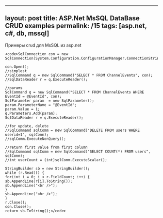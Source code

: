 ---
layout: post
title: ASP.Net MsSQL DataBase CRUD examples
permalink: /15
tags: [asp.net, c#, db, mssql]
----

Примеры crud для MsSQL из asp.net

    
    <code>SqlConnection con = new SqlConnection(System.Configuration.ConfigurationManager.ConnectionStrings["RabotaUA"].ToString());
    
    con.Open();
    //simplest
    //SqlCommand q = new SqlCommand("SELECT * FROM ChannelEvents", con);
    //SqlDataReader r = q.ExecuteReader();
    
    //params
    SqlCommand q = new SqlCommand("SELECT * FROM ChannelEvents WHERE EventId = @EventId", con);
    SqlParameter param  = new SqlParameter();
    param.ParameterName = "@EventId";
    param.Value = 1;
    q.Parameters.Add(param);        
    SqlDataReader r = q.ExecuteReader();                
    
    //for update, delete
    //SqlCommand sqlComm = new SqlCommand("DELETE FROM users WHERE userid=1", sqlConn);
    //sqlComm.ExecuteNonQuery();
    
    //return first value from first column
    //SqlCommand sqlComm = new SqlCommand("SELECT COUNT(*) FROM users", sqlConn);
    //int userCount = (int)sqlComm.ExecuteScalar();
    
    StringBuilder sb = new StringBuilder();
    while (r.Read()) {
    for(int i = 0; i < r.FieldCount; i++) {
    sb.AppendLine(r[i].ToString());
    sb.AppendLine("<br />");
    }
    sb.AppendLine("<hr />");
    }
    r.Close();
    con.Close();
    return sb.ToString();</code>

